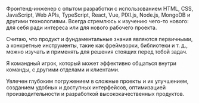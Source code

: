 Фронтенд-инженер с опытом разработки с использованием HTML, CSS, JavaScript, Web APIs, TypeScript, React, Vue, PIXI.js, Node.js, MongoDB и другими технологиями. Всегда стремлюсь к изучению чего-то нового: для себя ради интереса или для нового рабочего проекта.

Считаю, что продукт и фундаментальные знания являются первичными, а конкретные инструменты, такие как фреймворки, библиотеки и т. д., можно изучать и применять для решения стоящих перед тобой задач.

Я командный игрок, который может эффективно общаться внутри команды, с другими отделами и клиентами.

Увлечен глубоким погружением в сложные проекты и их улучшением, созданием удобных и доступных интерфейсов, оптимизацией производительности и разработкой высококачественных продуктов.
